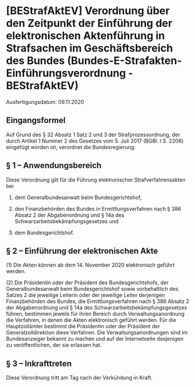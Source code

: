 # [BEStrafAktEV] Verordnung über den Zeitpunkt der Einführung der elektronischen Aktenführung in Strafsachen im Geschäftsbereich des Bundes  (Bundes-E-Strafakten-Einführungsverordnung - BEStrafAktEV)

Ausfertigungsdatum: 09.11.2020

 

## Eingangsformel

Auf Grund des § 32 Absatz 1 Satz 2 und 3 der Strafprozessordnung, der durch Artikel 1 Nummer 2 des Gesetzes vom 5. Juli 2017 (BGBl. I S. 2208) eingefügt worden ist, verordnet die Bundesregierung:


## § 1 – Anwendungsbereich

Diese Verordnung gilt für die Führung elektronischer Strafverfahrensakten bei

1. dem Generalbundesanwalt beim Bundesgerichtshof,

2. den Finanzbehörden des Bundes in Ermittlungsverfahren nach § 386 Absatz 2 der Abgabenordnung und § 14a des Schwarzarbeitsbekämpfungsgesetzes und

3. dem Bundesgerichtshof.


## § 2 – Einführung der elektronischen Akte

(1) Die Akten können ab dem 14. November 2020 elektronisch geführt werden.

(2) Die Präsidentin oder der Präsident des Bundesgerichtshofs, der Generalbundesanwalt beim Bundesgerichtshof sowie vorbehaltlich des Satzes 2 die jeweilige Leiterin oder der jeweilige Leiter derjenigen Finanzbehörden des Bundes, die Ermittlungsverfahren nach § 386 Absatz 2 der Abgabenordnung und § 14a des Schwarzarbeitsbekämpfungsgesetzes führen, bestimmen jeweils für ihren Bereich durch Verwaltungsanordnung die Verfahren, in denen die Akten elektronisch geführt werden. Für die Hauptzollämter bestimmt die Präsidentin oder der Präsident der Generalzolldirektion diese Verfahren. Die Verwaltungsanordnungen sind im Bundesanzeiger bekannt zu machen und auf der Internetseite desjenigen zu veröffentlichen, der sie erlassen hat.


## § 3 – Inkrafttreten

Diese Verordnung tritt am Tag nach der Verkündung in Kraft.
